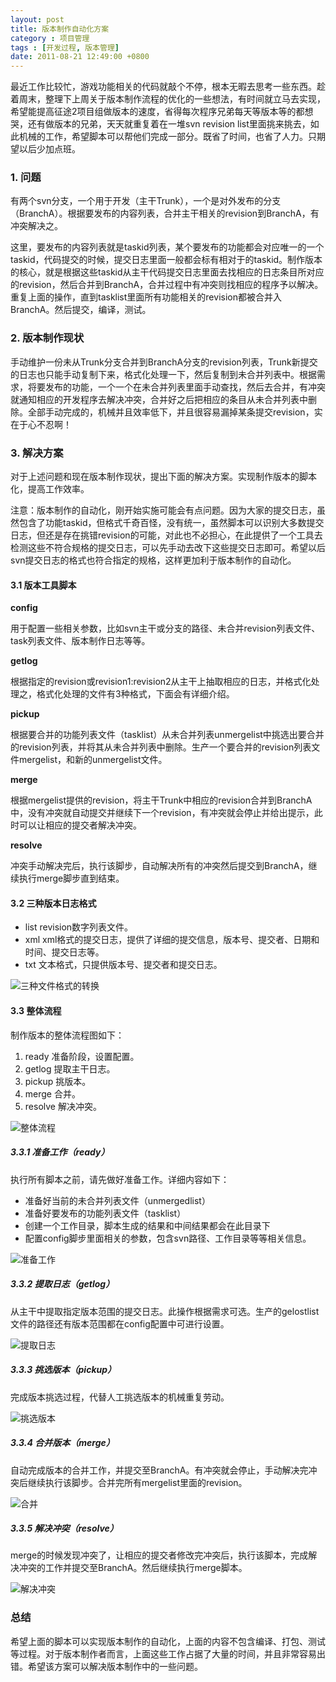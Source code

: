 ```yaml
---
layout: post
title: 版本制作自动化方案
category : 项目管理
tags : [开发过程, 版本管理]
date: 2011-08-21 12:49:00 +0800
---
```


最近工作比较忙，游戏功能相关的代码就敲个不停，根本无暇去思考一些东西。趁着周末，整理下上周关于版本制作流程的优化的一些想法，有时间就立马去实现，希望能提高征途2项目组做版本的速度，省得每次程序兄弟每天等版本等的都想哭，还有做版本的兄弟，天天就重复着在一堆svn revision list里面挑来挑去，如此机械的工作，希望脚本可以帮他们完成一部分。既省了时间，也省了人力。只期望以后少加点班。

### 1. 问题

有两个svn分支，一个用于开发（主干Trunk），一个是对外发布的分支（BranchA）。根据要发布的内容列表，合并主干相关的revision到BranchA，有冲突解决之。

这里，要发布的内容列表就是taskid列表，某个要发布的功能都会对应唯一的一个taskid，代码提交的时候，提交日志里面一般都会标有相对于的taskid。制作版本的核心，就是根据这些taskid从主干代码提交日志里面去找相应的日志条目所对应的revision，然后合并到BranchA，合并过程中有冲突则找相应的程序予以解决。重复上面的操作，直到tasklist里面所有功能相关的revision都被合并入BranchA。然后提交，编译，测试。

### 2. 版本制作现状

手动维护一份未从Trunk分支合并到BranchA分支的revision列表，Trunk新提交的日志也只能手动复制下来，格式化处理一下，然后复制到未合并列表中。根据需求，将要发布的功能，一个一个在未合并列表里面手动查找，然后去合并，有冲突就通知相应的开发程序去解决冲突，合并好之后把相应的条目从未合并列表中删除。全部手动完成的，机械并且效率低下，并且很容易漏掉某条提交revision，实在于心不忍啊！

### 3. 解决方案

对于上述问题和现在版本制作现状，提出下面的解决方案。实现制作版本的脚本化，提高工作效率。

注意：版本制作的自动化，刚开始实施可能会有点问题。因为大家的提交日志，虽然包含了功能taskid，但格式千奇百怪，没有统一，虽然脚本可以识别大多数提交日志，但还是存在挑错revision的可能，对此也不必担心，在此提供了一个工具去检测这些不符合规格的提交日志，可以先手动去改下这些提交日志即可。希望以后svn提交日志的格式也符合指定的规格，这样更加利于版本制作的自动化。

#### 3.1 版本工具脚本

**config**

用于配置一些相关参数，比如svn主干或分支的路径、未合并revision列表文件、task列表文件、版本制作日志等等。

**getlog** 

根据指定的revision或revision1:revision2从主干上抽取相应的日志，并格式化处理之，格式化处理的文件有3种格式，下面会有详细介绍。

**pickup** 

根据要合并的功能列表文件（tasklist）从未合并列表unmergelist中挑选出要合并的revision列表，并将其从未合并列表中删除。生产一个要合并的revision列表文件mergelist，和新的unmergelist文件。

**merge**

根据mergelist提供的revision，将主干Trunk中相应的revision合并到BranchA中，没有冲突就自动提交并继续下一个revision，有冲突就会停止并给出提示，此时可以让相应的提交者解决冲突。

**resolve**

冲突手动解决完后，执行该脚步，自动解决所有的冲突然后提交到BranchA，继续执行merge脚步直到结束。

#### 3.2 三种版本日志格式

* list  revision数字列表文件。
* xml xml格式的提交日志，提供了详细的提交信息，版本号、提交者、日期和时间、提交日志等。
* txt  文本格式，只提供版本号、提交者和提交日志。

![三种文件格式的转换](/images/2011-08-21-1.png)

#### 3.3 整体流程

制作版本的整体流程图如下：

1. ready 准备阶段，设置配置。
2. getlog 提取主干日志。
3. pickup 挑版本。
4. merge 合并。
5. resolve 解决冲突。

![整体流程](/images/2011-08-21-2.png)


##### 3.3.1 准备工作（ready）

执行所有脚本之前，请先做好准备工作。详细内容如下：

* 准备好当前的未合并列表文件（unmergedlist）
* 准备好要发布的功能列表文件（tasklist）
* 创建一个工作目录，脚本生成的结果和中间结果都会在此目录下
* 配置config脚步里面相关的参数，包含svn路径、工作目录等等相关信息。

![准备工作](/images/2011-08-21-3.png)

##### 3.3.2 提取日志（getlog）

从主干中提取指定版本范围的提交日志。此操作根据需求可选。生产的gelostlist文件的路径还有版本范围都在config配置中可进行设置。

![提取日志](/images/2011-08-21-4.png)


##### 3.3.3 挑选版本（pickup）

完成版本挑选过程，代替人工挑选版本的机械重复劳动。

![挑选版本](/images/2011-08-21-5.png)

##### 3.3.4 合并版本（merge）

自动完成版本的合并工作，并提交至BranchA。有冲突就会停止，手动解决完冲突后继续执行该脚步。合并完所有mergelist里面的revision。

![合并](/images/2011-08-21-6.png)


##### 3.3.5 解决冲突（resolve）

merge的时候发现冲突了，让相应的提交者修改完冲突后，执行该脚本，完成解决冲突的工作并提交至BranchA。然后继续执行merge脚本。

![解决冲突](/images/2011-08-21-7.png)


### 总结

希望上面的脚本可以实现版本制作的自动化，上面的内容不包含编译、打包、测试等过程。对于版本制作者而言，上面这些工作占据了大量的时间，并且非常容易出错。希望该方案可以解决版本制作中的一些问题。




